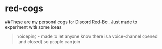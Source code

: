 # red-cogs

##These are my personal cogs for Discord Red-Bot.
Just made to experiment with some ideas

> voiceping - made to let anyone know there is a voice-channel opened (and closed) so people can join
